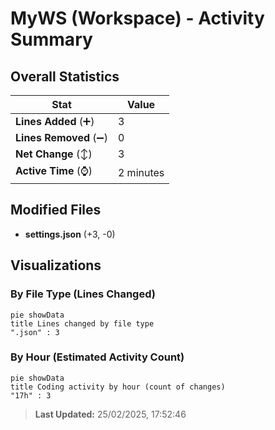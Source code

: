 # MyWS (Workspace) - Activity Summary 

## Overall Statistics

| Stat                   | Value                                                             |
| ---------------------- | ----------------------------------------------------------------- |
| **Lines Added** (➕)   | 3                                          |
| **Lines Removed** (➖) | 0                                        |
| **Net Change** (↕)    | 3                |
| **Active Time** (⌚)   | 2 minutes |


## Modified Files
- **settings.json** (+3, -0)

## Visualizations

### By File Type (Lines Changed)

```mermaid
pie showData
title Lines changed by file type
".json" : 3
```

### By Hour (Estimated Activity Count)

```mermaid
pie showData
title Coding activity by hour (count of changes)
"17h" : 3
```


> **Last Updated:** 25/02/2025, 17:52:46